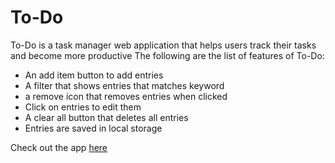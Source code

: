 # To-Do
To-Do is a task manager web application that helps users track their tasks and become more productive
The following are the list of features of To-Do:
- An add item button to add entries
- A filter that shows entries that matches keyword
- a remove icon that removes entries when clicked
- Click on entries to edit them
- A clear all button that deletes all entries
- Entries are saved in local storage 

 Check out the app [here](https://hansel-poe.github.io/to-do/)
